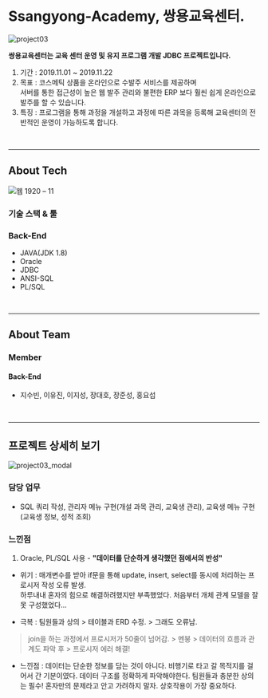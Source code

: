 # Ssangyong-Academy, 쌍용교육센터.
![project03](https://user-images.githubusercontent.com/57277591/79044784-22197180-7c42-11ea-9db3-5ffe9c64c56e.jpg)


**쌍용교육센터는 교육 센터 운영 및 유지 프로그램 개발 JDBC 프로젝트입니다.**
1. 기간 : 2019.11.01 ~ 2019.11.22
2. 목표 : 코스메틱 상품을 온라인으로 수발주 서비스를 제공하며<br>
서버를 통한 접근성이 높은 웹 발주 관리와 불편한 ERP 보다 훨씬 쉽게 온라인으로 발주를 할 수 있습니다.<br>
3. 특징 : 프로그램을 통해 과정을 개설하고 과정에 따른 과목을 등록해 교육센터의 전반적인 운영이 가능하도록 합니다.

<br>

---
## About Tech
![웹 1920 – 11](https://user-images.githubusercontent.com/57277591/79044799-352c4180-7c42-11ea-88de-2d78df4cb42c.jpg)

### 기술 스택 & 툴

### Back-End
- JAVA(JDK 1.8)
- Oracle
- JDBC
- ANSI-SQL
- PL/SQL

<br>

---
## About Team

### Member
#### Back-End
- 지수빈, 이유진, 이지성, 장대호, 장준성, 홍요섭

<br>

---
## 프로젝트 상세히 보기
![project03_modal](https://user-images.githubusercontent.com/57277591/79044761-0d3cde00-7c42-11ea-9c8e-d9736a14f57b.jpg)

### 담당 업무
- SQL 쿼리 작성, 관리자 메뉴 구현(개설 과목 관리, 교육생 관리), 교육생 메뉴 구현(교육생 정보, 성적 조회)

### 느낀점
1. Oracle, PL/SQL 사용 - **"데이터를 단순하게 생각했던 점에서의 반성"**
- 위기 : 매개변수를 받아 if문을 통해 update, insert, select를 동시에 처리하는 프로시저 작성 오류 발생. <br>
하루내내 혼자의 힘으로 해결하려했지만 부족했었다. 처음부터 개체 관계 모델을 잘못 구성했었다...<br>

- 극복 : 팀원들과 상의 > 테이블과 ERD 수정. > 그래도 오류남. <br>
> join을 하는 과정에서 프로시저가 50줄이 넘어감. > 멘붕 > 데이터의 흐름과 관계도 파악 후 > 프로시저 에러 해결! <br>

- 느낀점 : 데이터는 단순한 정보를 담는 것이 아니다. 비행기로 타고 갈 목적지를 걸어서 간 기분이였다.
데이터 구조를 정확하게 파악해야한다. 팀원들과 충분한 상의는 필수! 혼자만의 문제라고 안고 가려하지 말자. 상호작용이 가장 중요하다.

